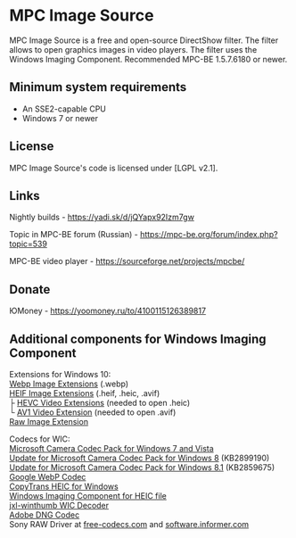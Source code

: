 ﻿# MPC Image Source

MPC Image Source is a free and open-source DirectShow filter. The filter allows to open graphics images in video players. The filter uses the Windows Imaging Component. Recommended MPC-BE 1.5.7.6180 or newer.

## Minimum system requirements

* An SSE2-capable CPU
* Windows 7 or newer

## License

MPC Image Source's code is licensed under [LGPL v2.1].

## Links

Nightly builds - <https://yadi.sk/d/jQYapx92Izm7gw>

Topic in MPC-BE forum (Russian) - <https://mpc-be.org/forum/index.php?topic=539>

MPC-BE video player - <https://sourceforge.net/projects/mpcbe/>

## Donate

ЮMoney - https://yoomoney.ru/to/4100115126389817

## Additional components for Windows Imaging Component

Extensions for Windows 10:  
[Webp Image Extensions](https://apps.microsoft.com/store/detail/webp-image-extensions/9pg2dk419drg) (.webp)  
[HEIF Image Extensions](https://apps.microsoft.com/store/detail/heif-image-extensions/9pmmsr1cgpwg) (.heif, .heic, .avif)  
├ [HEVC Video Extensions](https://apps.microsoft.com/store/detail/hevc-video-extensions/9nmzlz57r3t7) (needed to open .heic)  
└ [AV1 Video Extension](https://apps.microsoft.com/store/detail/av1-video-extension/9mvzqvxjbq9v) (needed to open .avif)  
[Raw Image Extension](https://apps.microsoft.com/store/detail/raw-image-extension/9nctdw2w1bh8)

Codecs for WIC:  
[Microsoft Camera Codec Pack for Windows 7 and Vista](https://web.archive.org/web/20200109020824/https://www.microsoft.com/en-us/download/details.aspx?id=26829)  
[Update for Microsoft Camera Codec Pack for Windows 8](https://www.microsoft.com/en-us/download/details.aspx?id=41376) (KB2899190)  
[Update for Microsoft Camera Codec Pack for Windows 8.1](https://www.microsoft.com/en-us/download/details.aspx?id=40310) (KB2859675)  
[Google WebP Codec](http://downloads.webmproject.org/releases/webp/WebpCodecSetup.exe)  
[CopyTrans HEIC for Windows](https://www.copytrans.net/copytransheic/)  
[Windows Imaging Component for HEIC file](https://github.com/prsyahmi/wic_heic)  
[jxl-winthumb WIC Decoder](https://github.com/saschanaz/jxl-winthumb)  
[Adobe DNG Codec](http://download.adobe.com/pub/adobe/dng/win/DNGCodec_2_0_Installer.exe)  
Sony RAW Driver at [free-codecs.com](https://www.free-codecs.com/download/sony_raw_codec.htm) and [software.informer.com](https://sony-raw-driver.software.informer.com/)

